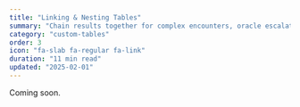 ```yaml
---
title: "Linking & Nesting Tables"
summary: "Chain results together for complex encounters, oracle escalations, and generated loot."
category: "custom-tables"
order: 3
icon: "fa-slab fa-regular fa-link"
duration: "11 min read"
updated: "2025-02-01"
---
```


Coming soon.